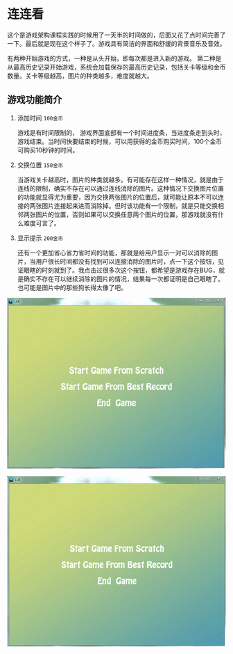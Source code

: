 # 连连看

这个是游戏架构课程实践的时候用了一天半的时间做的，后面又花了点时间完善了一下。最后就是现在这个样子了。游戏具有简洁的界面和舒缓的背景音乐及音效。

有两种开始游戏的方式，一种是从头开始，即每次都是进入新的游戏。 第二种是从最高历史记录开始游戏，系统会加载保存的最高历史记录，包括关卡等级和金币数量。关卡等级越高，图片的种类越多，难度就越大。

## 游戏功能简介

1. 添加时间 `100金币`

    游戏是有时间限制的， 游戏界面底部有一个时间进度条，当进度条走到头时，游戏结束。当时间快要结束的时候，可以用获得的金币购买时间，100个金币可购买10秒钟的时间。

2. 交换位置 `150金币`

    当游戏关卡越高时，图片的种类就越多。有可能存在这样一种情况，就是由于连线的限制，确实不存在可以通过连线消除的图片。这种情况下交换图片位置的功能就显得尤为重要，因为交换两张图片的位置后，就可能让原本不可以连接的两张图片连接起来进而消除掉。但时该功能有一个限制，就是只能交换相邻两张图片的位置，否则如果可以交换任意两个图片的位置，那游戏就没有什么难度可言了。

3. 显示提示 `200金币`

    还有一个更加省心省力省时间的功能，那就是给用户显示一对可以消除的图片，当用户很长时间都没有找到可以连接消除的图片时，点一下这个按钮，见证眼瞎的时刻就到了。我点击过很多次这个按钮，都希望是游戏存在BUG，就是确实不存在可以继续消除的图片的情况，结果每一次都证明是自己眼瞎了。也可能是图片中的那些狗长得太像了吧。

![start1.png](https://github.com/faxinwang/LLK/raw/master/imgs/start1.gif "从头开始")

![start2.png](https://github.com/faxinwang/LLK/raw/master/imgs/start2.gif "从最高历史记录开始")